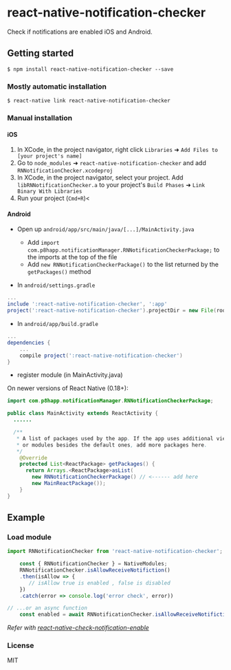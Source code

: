 
# react-native-notification-checker
Check if notifications are enabled iOS and Android.

## Getting started

`$ npm install react-native-notification-checker --save`

### Mostly automatic installation

`$ react-native link react-native-notification-checker`

### Manual installation


#### iOS

1. In XCode, in the project navigator, right click `Libraries` ➜ `Add Files to [your project's name]`
2. Go to `node_modules` ➜ `react-native-notification-checker` and add `RNNotificationChecker.xcodeproj`
3. In XCode, in the project navigator, select your project. Add `libRNNotificationChecker.a` to your project's `Build Phases` ➜ `Link Binary With Libraries`
4. Run your project (`Cmd+R`)<


#### Android


* Open up `android/app/src/main/java/[...]/MainActivity.java`
  - Add `import com.p8happ.notificationManager.RNNotificationCheckerPackage;` to the imports at the top of the file
  - Add `new RNNotificationCheckerPackage()` to the list returned by the `getPackages()` method


* In `android/settings.gradle`

```gradle
...
include ':react-native-notification-checker', ':app'
project(':react-native-notification-checker').projectDir = new File(rootProject.projectDir, '../node_modules/react-native-notification-checker/android')
```

* In `android/app/build.gradle`

```gradle
...
dependencies {
    ...
    compile project(':react-native-notification-checker')
}
```

* register module (in MainActivity.java)

On newer versions of React Native (0.18+):

```java
import com.p8happ.notificationManager.RNNotificationCheckerPackage;

public class MainActivity extends ReactActivity {
  ......

  /**
   * A list of packages used by the app. If the app uses additional views
   * or modules besides the default ones, add more packages here.
   */
    @Override
    protected List<ReactPackage> getPackages() {
      return Arrays.<ReactPackage>asList(
        new RNNotificationCheckerPackage() // <------ add here
        new MainReactPackage());
    }
}
```

## Example

### Load module
```javascript
import RNNotificationChecker from 'react-native-notification-checker';
```

```javascript
    const { RNNotificationChecker } = NativeModules;
    RNNotificationChecker.isAllowReceiveNotifiction()
    .then(isAllow => {
       // isAllow true is enabled , false is disabled
    })
    .catch(error => console.log('error check', error))

// ...or an async function
    const enabled = await RNNotificationChecker.isAllowReceiveNotifiction();
```


*Refer with [react-native-check-notification-enable](https://raw.githubusercontent.com/jigaryadav/react-native-check-notification-enable)*

### License

MIT

